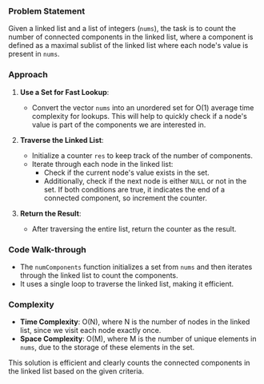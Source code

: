 ### Problem Statement
Given a linked list and a list of integers (`nums`), the task is to count the number of connected components in the linked list, where a component is defined as a maximal sublist of the linked list where each node's value is present in `nums`.

### Approach
1. **Use a Set for Fast Lookup**:
   - Convert the vector `nums` into an unordered set for O(1) average time complexity for lookups. This will help to quickly check if a node's value is part of the components we are interested in.

2. **Traverse the Linked List**:
   - Initialize a counter `res` to keep track of the number of components.
   - Iterate through each node in the linked list:
     - Check if the current node's value exists in the set.
     - Additionally, check if the next node is either `NULL` or not in the set. If both conditions are true, it indicates the end of a connected component, so increment the counter.

3. **Return the Result**:
   - After traversing the entire list, return the counter as the result.

### Code Walk-through
- The `numComponents` function initializes a set from `nums` and then iterates through the linked list to count the components.
- It uses a single loop to traverse the linked list, making it efficient.

### Complexity
- **Time Complexity**: O(N), where N is the number of nodes in the linked list, since we visit each node exactly once.
- **Space Complexity**: O(M), where M is the number of unique elements in `nums`, due to the storage of these elements in the set.

This solution is efficient and clearly counts the connected components in the linked list based on the given criteria.
